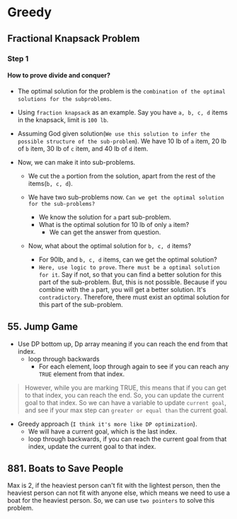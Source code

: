 # Greedy 

## Fractional Knapsack Problem

### Step 1

#### How to prove divide and conquer?

- The optimal solution for the problem is the `combination of the optimal solutions for the subproblems`.

- Using `fraction knapsack` as an example. Say you have `a, b, c, d` items in the knapsack, limit is `100 lb`.

- Assuming God given solution(`We use this solution to infer the possible structure of the sub-problem`). We have 10 lb of `a` item, 20 lb of `b` item, 30 lb of `c` item, and 40 lb of `d` item.

- Now, we can make it into sub-problems.
    - We cut the `a` portion from the solution, apart from the rest of the items(`b, c, d`).

    - We have two sub-problems now. `Can we get the optimal solution for the sub-problems?`
        - We know the solution for `a` part sub-problem.
        - What is the optimal solution for 10 lb of only `a` item?
            - We can get the answer from question.

    - Now, what about the optimal solution for `b, c, d` items?
        - For 90lb, and `b, c, d` items, can we get the optimal solution?
        - `Here, use logic to prove`. `There must be a optimal solution for it`. Say if not, so that you can find a better solution for this part of the sub-problem. But, this is not possible. Because if you combine with the `a` part, you will get a better solution. It's `contradictory`. Therefore, there must exist an optimal solution for this part of the sub-problem.


## 55. Jump Game

- Use DP bottom up, Dp array meaning if you can reach the end from that index.
    - loop through backwards
        - For each element, loop through again to see if you can reach any `TRUE` element from that index.

> However, while you are marking TRUE, this means that if you can get to that index, you can reach the end. So, you can update the current goal to that index. So we can have a variable to update `current goal`, and see if your max step can `greater or equal than` the current goal.
- Greedy approach (`I think it's more like DP optimization`).
    - We will have a current goal, which is the last index.
    - loop through backwards, if you can reach the current goal from that index, update the current goal to that index.


## 881. Boats to Save People

Max is 2, if the heaviest person can't fit with the lightest person, then the heaviest person can not fit with anyone else, which means we need to use a boat for the heaviest person. So, we can use `two pointers` to solve this problem.